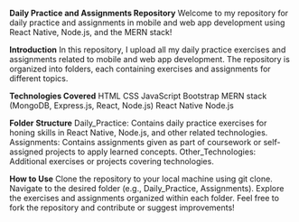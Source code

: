 **Daily Practice and Assignments Repository**
Welcome to my repository for daily practice and assignments in mobile and web app development using React Native, Node.js, and the MERN stack!


**Introduction**
In this repository, I upload all my daily practice exercises and assignments related to mobile and web app development. The repository is organized into folders, each containing exercises and assignments for different topics.


**Technologies Covered**
HTML
CSS
JavaScript
Bootstrap
MERN stack (MongoDB, Express.js, React, Node.js)
React Native
Node.js



**Folder Structure**
Daily_Practice: 
            Contains daily practice exercises for honing skills in React Native, Node.js, and other related technologies.
Assignments: 
            Contains assignments given as part of coursework or self-assigned projects to apply learned concepts.
Other_Technologies:
                  Additional exercises or projects covering technologies.


**How to Use**
Clone the repository to your local machine using git clone.
Navigate to the desired folder (e.g., Daily_Practice, Assignments).
Explore the exercises and assignments organized within each folder.
Feel free to fork the repository and contribute or suggest improvements!
